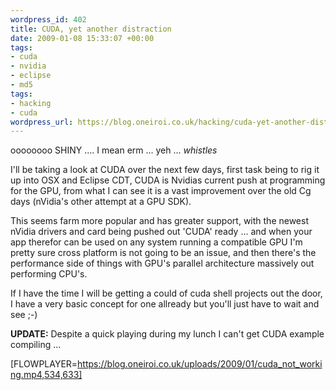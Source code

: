 ```yaml
--- 
wordpress_id: 402
title: CUDA, yet another distraction
date: 2009-01-08 15:33:07 +00:00
tags: 
- cuda
- nvidia
- eclipse
- md5
tags: 
- hacking
- cuda
wordpress_url: https://blog.oneiroi.co.uk/hacking/cuda-yet-another-distraction
---
```

oooooooo SHINY .... I mean erm ... yeh ... *whistles*


I'll be taking a look at CUDA over the next few days, first task being to rig it up into OSX and Eclipse CDT, CUDA is Nvidias current push at programming for the GPU, from what I can see it is a vast improvement over the old Cg days (nVidia's other attempt at a GPU SDK).

This seems farm more popular and has greater support, with the newest nVidia drivers and card being pushed out 'CUDA' ready ... and when your app therefor can be used on any system running a compatible GPU I'm pretty sure cross platform is not going to be an issue, and then there's the performance side of things with GPU's parallel architecture massively out performing CPU's.

If I have the time I will be getting a could of cuda shell projects out the door, I have a very basic concept for one allready but you'll just have to wait and see ;-)

<strong>
UPDATE:</strong> Despite a quick playing during my lunch I can't get CUDA example compiling ... 

[FLOWPLAYER=https://blog.oneiroi.co.uk/uploads/2009/01/cuda_not_working.mp4,534,633]
